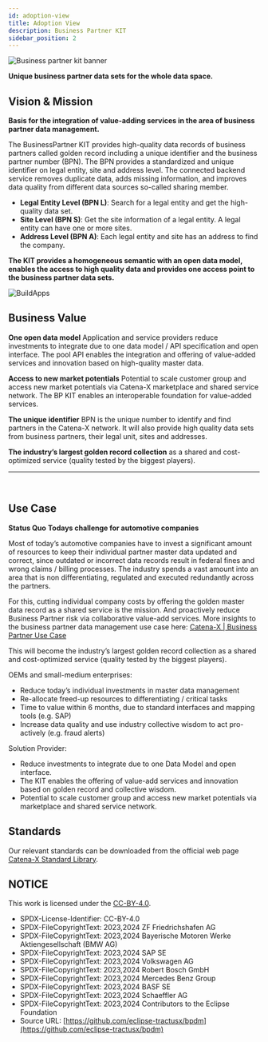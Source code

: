 ```yaml
---
id: adoption-view
title: Adoption View
description: Business Partner KIT
sidebar_position: 2
---
```


![Business partner kit banner](@site/static/img/kits/business-partner/business-partner-logo.svg)

**Unique business partner data sets for the whole data space.**

## Vision & Mission

**Basis for the integration of value-adding services in the area of business partner data management.**

The BusinessPartner KIT provides high-quality data records of business partners called golden record including a unique identifier and the business partner number (BPN). The BPN provides a standardized and unique identifier on legal entity, site and address level. The connected backend service removes duplicate data, adds missing information, and improves data quality from different data sources so-called sharing member.

- **Legal Entity Level (BPN L)**: Search for a legal entity and get the high-quality data set.
- **Site Level (BPN S)**: Get the site information of a legal entity. A legal entity can have one or more sites.
- **Address Level (BPN A)**: Each legal entity and site has an address to find the company.

**The KIT provides a homogeneous semantic with an open data model, enables the access to high quality data and provides one access point to the business partner data sets.**
<br/>

![BuildApps](@site/static/img/BPKITBuildApps.png)

## Business Value

**One open data model**
Application and service providers reduce investments to integrate due to one data model / API specification and open interface. The pool API enables the integration and offering of value-added services and innovation based on high-quality master data.

**Access to new market potentials**
Potential to scale customer group and access new market potentials via Catena-X marketplace and shared service network. The BP KIT enables an interoperable foundation for value-added services.

**The unique identifier**
BPN is the unique number to identify and find partners in the Catena-X network. It will also provide high quality data sets from business partners, their legal unit, sites and addresses.

**The industry’s largest golden record collection**
as a shared and cost-optimized service (quality tested by the biggest players).

---
<br/>

## Use Case

**Status Quo**
**Todays challenge for automotive companies**

Most of today’s automotive companies have to invest a significant amount of resources to keep their individual partner master data updated and correct, since outdated or incorrect data records result in federal fines and wrong claims / billing processes. The industry spends a vast amount into an area that is non differentiating, regulated and executed redundantly across the partners.

For this, cutting individual company costs by offering the golden master data record as a shared service is the mission. And proactively reduce Business Partner risk via collaborative value-add services.
More insights to the business partner data management use case here: [Catena-X | Business Partner Use Case](https://catena-x.net/use-case-cluster/next-level-master-data-management/)

This will become the industry’s largest golden record collection as a shared and cost-optimized service (quality tested by the biggest players).

OEMs and small-medium enterprises:

- Reduce today’s individual investments in master data management
- Re-allocate freed-up resources to differentiating / critical tasks
- Time to value within 6 months, due to standard interfaces and mapping tools (e.g. SAP)
- Increase data quality and use industry collective wisdom to act pro-actively (e.g. fraud alerts)

Solution Provider:

- Reduce investments to integrate due to one Data Model and open interface.
- The KIT enables the offering of value-add services and innovation based on golden record and collective wisdom.
- Potential to scale customer group and access new market potentials via marketplace and shared service network.

## Standards

Our relevant standards can be downloaded from the official web page [Catena-X Standard Library](https://catenax-ev.github.io/docs/tags/cat-bpdm).

## NOTICE

This work is licensed under the [CC-BY-4.0](https://creativecommons.org/licenses/by/4.0/legalcode).

- SPDX-License-Identifier: CC-BY-4.0
- SPDX-FileCopyrightText: 2023,2024 ZF Friedrichshafen AG
- SPDX-FileCopyrightText: 2023,2024 Bayerische Motoren Werke Aktiengesellschaft (BMW AG)
- SPDX-FileCopyrightText: 2023,2024 SAP SE
- SPDX-FileCopyrightText: 2023,2024 Volkswagen AG
- SPDX-FileCopyrightText: 2023,2024 Robert Bosch GmbH
- SPDX-FileCopyrightText: 2023,2024 Mercedes Benz Group
- SPDX-FileCopyrightText: 2023,2024 BASF SE
- SPDX-FileCopyrightText: 2023,2024 Schaeffler AG
- SPDX-FileCopyrightText: 2023,2024 Contributors to the Eclipse Foundation
- Source URL: [https://github.com/eclipse-tractusx/bpdm](https://github.com/eclipse-tractusx/bpdm)

